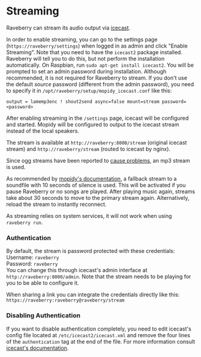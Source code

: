 # Streaming

Raveberry can stream its audio output via [icecast](https://icecast.org/).

In order to enable streaming, you can go to the settings page (`https://raveberry/settings`) when logged in as admin and click "Enable Streaming".
Note that you need to have the `icecast2` package installed. Raveberry will tell you to do this, but not perform the installation automatically.
On Raspbian, run `sudo apt-get install icecast2`. You will be prompted to set an admin password during installation. Although recommended, it is not required for Raveberry to stream. If you don't use the default _source_ password (different from the admin password), you need to specify it in `/opt/raveberry/setup/mopidy_icecast.conf` like this:
```
output = lamemp3enc ! shout2send async=false mount=stream password=<password>
```

After enabling streaming in the `/settings` page, icecast will be configured and started. Mopidy will be configured to output to the icecast stream instead of the local speakers.

The stream is available at `http://raveberry:8000/stream` (original icecast stream) and `http://raveberry/stream` (routed to icecast by nginx).

Since ogg streams have been reported to [cause problems](https://github.com/mopidy/mopidy/issues/1623), an mp3 stream is used.

As recommended by [mopidy's documentation](https://docs.mopidy.com/en/latest/icecast/), a fallback stream to a soundfile with 10 seconds of silence is used. This will be activated if you pause Raveberry or no songs are played. After playing music again, streams take about 30 seconds to move to the primary stream again. Alternatively, reload the stream to instantly reconnect.

As streaming relies on system services, it will not work when using `raveberry run`.



### Authentication

By default, the stream is password protected with these credentials:  
Username: `raveberry`  
Password: `raveberry`  
You can change this through icecast's admin interface at `http://raveberry:8000/admin`. Note that the stream needs to be playing for you to be able to configure it.

When sharing a link you can integrate the credentials directly like this:  
`https://raveberry:raveberry@raveberry/stream`

### Disabling Authentication

If you want to disable authentication completely, you need to edit icecast's config file located at `/etc/icecast2/icecast.xml` and remove the four lines of the `authentication` tag at the end of the file. For more information consult [icecast's documentation](https://www.icecast.org/docs/icecast-2.4.1/auth.html).

